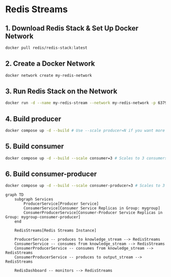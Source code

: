 # Redis Streams

## 1. Download Redis Stack & Set Up Docker Network

```bash
docker pull redis/redis-stack:latest
```

## 2. Create a Docker Network

```bash
docker network create my-redis-network
```

## 3. Run Redis Stack on the Network

```bash
docker run -d --name my-redis-stream --network my-redis-network -p 6379:6379 -p 8001:8001 redis/redis-stack:latest
```

## 4. Build producer

```bash
docker compose up -d --build # Use --scale producer=N if you want more instances than specified in replicas
```

## 5. Build consumer

```bash
docker compose up -d --build --scale consumer=3 # Scales to 3 consumers, overriding replicas if different
```

## 6. Build consumer-producer

```bash
docker compose up -d --build --scale consumer-producer=3 # Scales to 3 consumer-producers, overriding replicas if different
```

```mermaid
graph TD
    subgraph Services
        ProducerService[Producer Service]
        ConsumerService[Consumer Service Replicas in Group: mygroup]
        ConsumerProducerService[Consumer-Producer Service Replicas in Group: mygroup-consumer-producer]
    end

    RedisStreams[Redis Streams Instance]

    ProducerService -- produces to knowledge_stream --> RedisStreams
    ConsumerService -- consumes from knowledge_stream --> RedisStreams
    ConsumerProducerService -- consumes from knowledge_stream --> RedisStreams
    ConsumerProducerService -- produces to output_stream --> RedisStreams

    RedisDashboard -- monitors --> RedisStreams
```